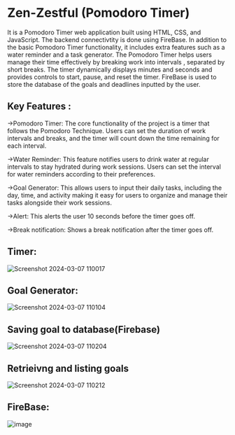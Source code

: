 # Zen-Zestful (Pomodoro Timer)

It is a Pomodoro Timer web application built using HTML, CSS, and JavaScript. The backend connectivtity is done using FireBase. In addition to the basic Pomodoro Timer functionality, it includes extra features such as a water reminder and a task generator. 
The Pomodoro Timer helps users manage their time effectively by breaking work into intervals , separated by short breaks. The timer dynamically displays minutes and seconds and provides controls to start, pause, and reset the timer.
FireBase is used to store the database of the goals and deadlines inputted by the user.

## Key Features :

->Pomodoro Timer: The core functionality of the project is a timer that follows the Pomodoro Technique. Users can set the duration of work intervals and breaks, and the timer will count down the time remaining for each interval.

->Water Reminder: This feature notifies users to drink water at regular intervals to stay hydrated during work sessions. Users can set the interval for water reminders according to their preferences.

->Goal Generator: This allows users to input their daily tasks, including the day, time, and activity making it easy for users to organize and manage their tasks alongside their work sessions.

->Alert: This alerts the user 10 seconds before the timer goes off.

->Break notification: Shows a break notification after the timer goes off.

## Timer:

![Screenshot 2024-03-07 110017](https://github.com/nandanajm2003/Pomodoro/assets/134188984/592be3a0-e6cf-49cc-a11e-1da71d8d9be4)

## Goal Generator:

![Screenshot 2024-03-07 110104](https://github.com/nandanajm2003/Pomodoro/assets/134188984/bf996cd1-3ec8-4d2a-9b63-0e27a1106caa)

## Saving goal to database(Firebase)

![Screenshot 2024-03-07 110204](https://github.com/nandanajm2003/Pomodoro/assets/134188984/0f21bb9a-d93c-4861-b6e0-6dd858ccad1c)

## Retrieivng and listing goals 

![Screenshot 2024-03-07 110212](https://github.com/nandanajm2003/Pomodoro/assets/134188984/651aac0b-ee2f-492e-8498-89ea259c78a4)

## FireBase:

![image](https://github.com/nandanajm2003/Pomodoro/assets/134188984/f020f0c3-b0cf-4145-93ab-075a9ce1bdd9)

